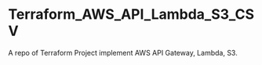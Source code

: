 # Terraform_AWS_API_Lambda_S3_CSV
A repo of Terraform Project implement AWS API Gateway, Lambda, S3.

```sh

```